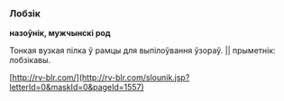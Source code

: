 ### Лобзік
**назоўнік, мужчынскі род**

Тонкая вузкая пілка ў рамцы для выпілоўвання ўзораў. || прыметнік: лобзікавы.

<a rel="author">[http://rv-blr.com/](http://rv-blr.com/slounik.jsp?letterId=0&maskId=0&pageId=1557)</a>
